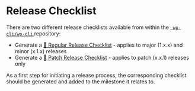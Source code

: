 # Release Checklist

There are two different release checklists available from within the [`
wp-cli/wp-cli`
](https://github.com/wp-cli/wp-cli) repository:

* Generate a [🚀 Regular Release Checklist]() - applies to major (1.x.x) and minor (x.1.x) releases
* Generate a [🔧 Patch Release Checklist]() - applies to patch (x.x.1) releases only

As a first step for initiating a release process, the corresponding checklist should be generated and added to the milestone it relates to.
